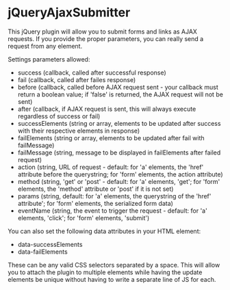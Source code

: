 jQueryAjaxSubmitter
============

This jQuery plugin will allow you to submit forms and links as AJAX requests. If you provide the proper parameters,
you can really send a request from any element. 

Settings parameters allowed:
* success (callback, called after successful response)
* fail (callback, called after failes response)
* before (callback, called before AJAX request sent - your callback must return a boolean value; if 'false' is returned, the AJAX request will not be sent)
* after (callback, if AJAX request is sent, this will always execute regardless of success or fail)
* successElements (string or array, elements to be updated after success with their respective elements in response)
* failElements (string or array, elements to be updated after fail with failMessage)
* failMessage (string, message to be displayed in failElements after failed request)
* action (string, URL of request - default: for 'a' elements, the 'href' attribute before the querystring; for 'form' elements, the action attribute)
* method (string, 'get' or 'post' - default: for 'a' elements, 'get'; for 'form' elements, the 'method' attribute or 'post' if it is not set)
* params (string, default: for 'a' elements, the querystring of the 'href' attribute'; for 'form' elements, the serialized form data)
* eventName (string, the event to trigger the request - default: for 'a' elements, 'click'; for 'form' elements, 'submit')

You can also set the following data attributes in your HTML element:
* data-successElements
* data-failElements

These can be any valid CSS selectors separated by a space. This will allow you to attach the plugin to multiple
elements while having the update elements be unique without having to write a separate line of JS for each.
